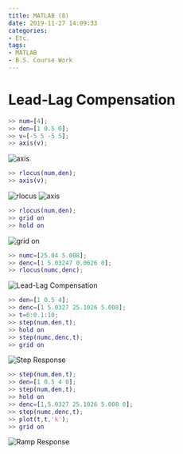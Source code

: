 ```yaml
---
title: MATLAB (8)
date: 2019-11-27 14:09:33
categories:
- Etc.
tags:
- MATLAB
- B.S. Course Work
---
```

# Lead-Lag Compensation

~~~Matlab
>> num=[4];
>> den=[1 0.5 0];
>> v=[-5 5 -5 5];
>> axis(v);
~~~
<!-- more -->
![axis](https://user-images.githubusercontent.com/42334717/69695446-be255f00-111f-11ea-9e78-f495fbffbdd6.png)

~~~Matlab
>> rlocus(num,den);
>> axis(v);
~~~

![rlocus](https://user-images.githubusercontent.com/42334717/69695546-13fa0700-1120-11ea-95ac-99820a5440ed.png)
![axis](https://user-images.githubusercontent.com/42334717/69695563-26744080-1120-11ea-9d34-37df355910ea.png)

~~~Matlab
>> rlocus(num,den);
>> grid on
>> hold on
~~~

![grid on](https://user-images.githubusercontent.com/42334717/69695770-d2b62700-1120-11ea-819a-a6d7136fe748.png)

~~~Matlab
>> numc=[25.04 5.008];
>> denc=[1 5.03247 0.0626 0];
>> rlocus(numc,denc);
~~~

![Lead-Lag Compensation](https://user-images.githubusercontent.com/42334717/69695807-f7120380-1120-11ea-888c-f17dcf041f75.png)

~~~Matlab
>> den=[1 0.5 4];
>> denc=[1 5.0327 25.1026 5.008];
>> t=0:0.1:10;
>> step(num,den,t);
>> hold on
>> step(numc,denc,t);
>> grid on
~~~

![Step Response](https://user-images.githubusercontent.com/42334717/69696051-d302f200-1121-11ea-8636-644a8b8a04c6.png)

~~~Matlab
>> step(num,den,t);
>> den=[1 0.5 4 0];
>> step(num,den,t);
>> hold on
>> denc=[1,5.0327 25.1026 5.008 0];
>> step(numc,denc,t);
>> plot(t,t,'k');
>> grid on
~~~

![Ramp Response](https://user-images.githubusercontent.com/42334717/69696516-40635280-1123-11ea-981e-32df9423b410.png)